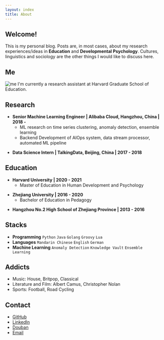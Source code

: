 ```yaml
---
layout: index
title: About
---
```


## Welcome!

This is my personal blog. Posts are, in most cases, about my research experiences/ideas in **Education** and **Developmental Psychology**. Cultures, linguistics and sociology are the other things I would like to discuss here.


## Me
![](https://github.com/Regenchen/Regenchen.github.io/blob/7209d466247f8d4e2436713d3406a1ffd38692ce/assets/ "me")
I'm currently a research assistant at Harvard Graduate School of Education.

## Research

- **Senior Machine Learning Engineer \| Alibaba Cloud, Hangzhou, China \| 2018 -**
  + ML research on time series clustering, anomaly detection, ensemble learning
  + Backend Development of AIOps system, data stream processor, automated ML pipeline

[]()

- **Data Science Intern \| TalkingData, Beijing, China \| 2017 - 2018**


## Education

-  **Harvard University \| 2020 - 2021**
   + Master of Education in Human Development and Psychology

[]() <!--as blank line-->

- **Zhejiang University \| 2016 - 2020**
  + Bachelor of Education in Pedagogy

[]() <!--as blank line-->

- **Hangzhou No.2 High School of Zhejiang Province \| 2013 - 2016**



## Stacks

- **Programming** `Python` `Java` `Golang` `Groovy` `Lua`
- **Languages** `Mandarin Chinese` `English` `German`
- **Machine Learning** `Anomaly Detection` `Knowledge Vault` `Ensemble Learning`


## Addicts
- Music: House, Britpop, Classical
- Literature and Film: Albert Camus, Christopher Nolan
- Sports: Football, Road Cycling


## Contact

- [GitHub](https://github.com/Jiaxigu)
- [LinkedIn](https://www.linkedin.com/in/jiaxigu/)
- [Douban](https://www.douban.com/people/macnir/)
- [Email](mailto:mcjxgu@163.com)